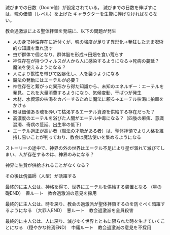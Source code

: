 滅びまでの日数（Doom値）が設定されている。
滅びまでの日数を伸ばすには、魂の価値（レベル）を上げた
キャラクターを生贄に捧げなければならない。



教会過激派による聖体拝領を発端に、以下の問題が発生

- 人の身で神性存在に近付くが、魂の強度が足りず異形化→発狂したまま呪術的な知識を垂れ流す
- 虫が群体で個となり、群体脳を形成→田畑を食い荒らす
- 神性存在が持つウィルスが人から人に感染するようになる→死病の蔓延？　魔法を使えるようになる？
- 人により獣性を帯びて凶暴化し、人を襲うようになる
- 魔法の発動にはエーテルが必要？
- 神性存在と繋がった異形から得た知識から、未知のエネルギー：エーテルを発見。これを大量消費するようになり、気候変動、干ばつが発生
- 木材、水資源の枯渇をカバーするために魔法に頼る→エーテル枯渇に拍車をかける
- 眼は価値ある魂を砕いて枯渇するエーテル資源を供給する存在だった？
- 高濃度のエーテルを浴びた人間がエーテル中毒になる？（四肢の麻痺、意識混濁、奇病の蔓延、出生率の低下）
- エーテル適正が高い者（魔法の才能がある者）は、聖体拝領でより人格を維持し易いことが判っており、教会は魔法使いを集めるようになる

ストーリーの途中で、神界の外の世界はエーテル不足により星が涸れて滅びてしまい、人が存在するのは、神界のみになる？

神界に生贄が供給されることがなくなる？

その後は傀儡師（人型）が活躍する

最終的に主人公は、神格を得て、世界にエーテルを供給する装置となる
（星の礎END）　善ルート　教会過激派の意見を採用

最終的に主人公は、時を戻り、教会の過激派が聖体拝領するのを防ぐべく暗躍するようになる
（大罪人END）　悪ルート　教会過激派を全員殺害

最終的に主人公は、人に戻り、滅びゆく世界とともに限られた時を生きていくことになる
（穏やかな終焉END）　中庸ルート　教会過激派の意見を不採用



